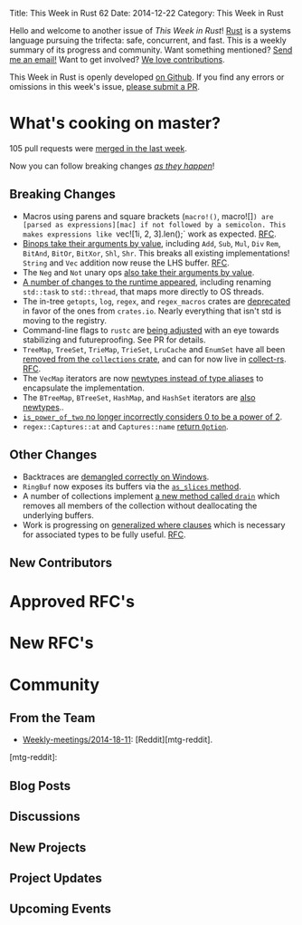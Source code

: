 Title: This Week in Rust 62
Date: 2014-12-22
Category: This Week in Rust

Hello and welcome to another issue of *This Week in Rust*!
[Rust](http://rust-lang.org) is a systems language pursuing the trifecta:
safe, concurrent, and fast. This is a weekly summary of its progress and
community. Want something mentioned? [Send me an
email!](mailto:corey@octayn.net?subject=This%20Week%20in%20Rust%20Suggestion)
Want to get involved? [We love
contributions](https://github.com/mozilla/rust/wiki/Note-guide-for-new-contributors).

This Week in Rust is openly developed [on Github](https://github.com/cmr/this-week-in-rust).
If you find any errors or omissions in this week's issue, [please submit a PR](https://github.com/cmr/this-week-in-rust/pulls).

# What's cooking on master?

105 pull requests were [merged in the last week][1].

[1]: https://github.com/rust-lang/rust/pulls?q=is%3Apr+is%3Amerged+updated%3A2014-12-15..2014-12-22

Now you can follow breaking changes *[as they happen][BitRust]*!

[BitRust]: http://bitrust.octarineparrot.com/

## Breaking Changes

* Macros using parens and square brackets (`macro!()`, macro![]`) are
  [parsed as expressions][mac] if not followed by a semicolon. This
  makes expressions like `vec![1i, 2, 3].len();` work as
  expected. [RFC][mac-rfc].
* [Binops take their arguments by value][binops], including `Add`,
  `Sub`, `Mul`, `Div` `Rem`, `BitAnd`, `BitOr`, `BitXor`, `Shl`,
  `Shr`. This breaks all existing implementations!  `String` and `Vec`
  addition now reuse the LHS buffer. [RFC][binops-rfc].
* The `Neg` and `Not` unary ops [also take their arguments by
  value][unops].
* [A number of changes to the runtime appeared][rt], including
  renaming `std::task` to `std::thread`, that maps more directly to OS
  threads.
* The in-tree `getopts`, `log`, `regex`, and `regex_macros` crates are
  [deprecated][crates] in favor of the ones from `crates.io`. Nearly
  everything that isn't std is moving to the registry.
* Command-line flags to `rustc` are [being adjusted][rustcflags] with
  an eye towards stabilizing and futureproofing. See PR for details.
* `TreeMap`, `TreeSet`, `TrieMap`, `TrieSet`, `LruCache` and `EnumSet`
  have all been [removed from the `collections` crate][rmcoll], and
  can for now live in [collect-rs]. [RFC][rmcoll-rfc].
* The `VecMap` iterators are now [newtypes instead of type
  aliases][vecmap] to encapsulate the implementation.
* The `BTreeMap`, `BTreeSet`, `HashMap`, and `HashSet` iterators are
  [also newtypes][morenewtypes]..
* [`is_power_of_two` no longer incorrectly considers 0 to be a power
  of 2][two].
* `regex::Captures::at` and `Captures::name` [return `Option`][regex].

[binops]: https://github.com/rust-lang/rust/pull/19448
[binops-rfc]: https://github.com/rust-lang/rfcs/blob/master/text/0439-cmp-ops-reform.md
[unops]: https://github.com/rust-lang/rust/pull/19899
[rt]: https://github.com/rust-lang/rust/pull/19654
[two]: https://github.com/rust-lang/rust/pull/19640
[vecmap]: https://github.com/rust-lang/rust/pull/19720
[morenewtypes]: https://github.com/rust-lang/rust/pull/19770
[regex]: https://github.com/rust-lang/rust/pull/19818
[crates]: https://github.com/rust-lang/rust/pull/19820
[rustcflags]: https://github.com/rust-lang/rust/pull/19900
[rmcoll]: https://github.com/rust-lang/rust/pull/19955
[collect-rs]: https://github.com/Gankro/collect-rs/
[rmcoll-rfc]: https://github.com/rust-lang/rfcs/blob/master/text/0509-collections-reform-part-2.md
[mac]: https://github.com/rust-lang/rust/pull/19984
[mac-rfc]: https://github.com/rust-lang/rfcs/blob/master/text/0378-expr-macros.md

## Other Changes

* Backtraces are [demangled correctly on Windows][bt].
* `RingBuf` now exposes its buffers via the [`as_slices`
  method][as_slices].
* A number of collections implement [a new method called
  `drain`][drain] which removes all members of the collection without
  deallocating the underlying buffers.
* Work is progressing on [generalized where clauses][where] which is
  necessary for associated types to be fully useful. [RFC][where-rfc].

[bt]: https://github.com/rust-lang/rust/pull/19819
[as_slices]: https://github.com/rust-lang/rust/pull/19903
[drain]: https://github.com/rust-lang/rust/pull/19946
[where]: https://github.com/rust-lang/rust/pull/20073
[where-rfc]: https://github.com/rust-lang/rfcs/blob/master/text/0135-where.md

## New Contributors



# Approved RFC's



# New RFC's



# Community

## From the Team

* [Weekly-meetings/2014-18-11][mtg]:  [Reddit][mtg-reddit].

[mtg]: https://github.com/rust-lang/meeting-minutes/blob/master/weekly-meetings/2014-18-11.md
[mtg-reddit]:



## Blog Posts



## Discussions



## New Projects



## Project Updates



## Upcoming Events


